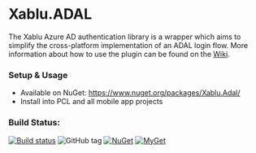 # Xablu.ADAL

The Xablu Azure AD authentication library is a wrapper which aims to simplify the cross-platform implementation of an ADAL login flow.
More information about how to use the plugin can be found on the [Wiki](https://github.com/Xablu/Xablu.ADAL/wiki).

### Setup & Usage
* Available on NuGet: https://www.nuget.org/packages/Xablu.Adal/
* Install into PCL and all mobile app projects

### Build Status: 
[![Build status](https://ci.appveyor.com/api/projects/status/2pf9q793w990vpyc?svg=true)](https://ci.appveyor.com/project/Xablu/xablu-adal)
![GitHub tag](https://img.shields.io/github/tag/Xablu/Xablu.Adal.svg)
[![NuGet](https://img.shields.io/nuget/v/Xablu.Adal.svg?label=NuGet)](https://www.nuget.org/packages/Xablu.Adal/)
[![MyGet](https://img.shields.io/myget/xabluhq/v/Xablu.Adal.svg)](https://www.myget.org/F/Xablu.Adal/api/v2)
